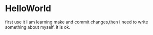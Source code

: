 # HelloWorld
first use it 
I am learning make and commit changes,then  i need to write something about myself. it is ok.
